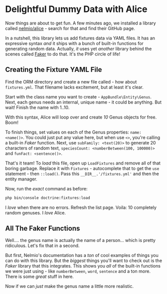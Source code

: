 # Delightful Dummy Data with Alice

Now things are about to get fun. A few minutes ago, we installed a library called
[nelmio/alice](https://github.com/nelmio/alice) - search for that and find their
GitHub page.

In a nutshell, this library lets us add fixtures data via YAML files. It has an expressive
syntax *and* it ships with a bunch of built-in functions for generating random data.
Actually, *it* uses yet *another* library behind the scenes called [Faker](https://github.com/fzaninotto/Faker)
to do that. It's the PHP circle of life!

## Creating the Fixture YAML File

Find the ORM directory and create a new file called - how about `fixtures.yml`. That
filename lacks excitement, but at least it's clear.

Start with the class name you want to create - `AppBundle\Entity\Genus`. Next, each
genus needs an internal, unique name - it could be anything. But wait! Finish the
name with 1..10.

With this syntax, Alice will loop over and create *10* Genus objects for free. Boom!

To finish things, set values on each of the Genus properties: `name: <name()>`. You
could just put any value here, but when use `<>`, you're calling a built-in *Faker*
function. Next, use `subFamily: <text(20)>` to generate 20 characters of random text,
`speciesCount: <numberBetween(100, 100000)>` and `funFact: <sentence()>`.

That's it team! To *load* this file, open up `LoadFixtures` and remove all of that
boring garbage. Replace it with `Fixtures` - autocomplete that to get the `use` statement -
then `::load()`. Pass this `__DIR__.'/fixtures.yml'` and then the entity manager.

Now, run the *exact* command as before:

```bash
php bin/console doctrine:fixtures:load
```

I *love* when there are no errors. Refresh the list page. Voila: 10 completely random
genuses. I *love* Alice.

## All The Faker Functions

Well.... the genus name is actually the name of a person... which is pretty ridiculous.
Let's fix that in a second.

But first, Nelmio's documentation has a *ton* of cool examples of things you can
do with this library. But the *biggest* things you'll want to check out is the *Faker*
library that this integrates.  This shows you *all* of the built-in functions we
were just using - like `numberBetween`, `word`, `sentence` and a ton more. There
is some *great* stuff in here.

Now if we can *just* make the genus name a little more realistic.
